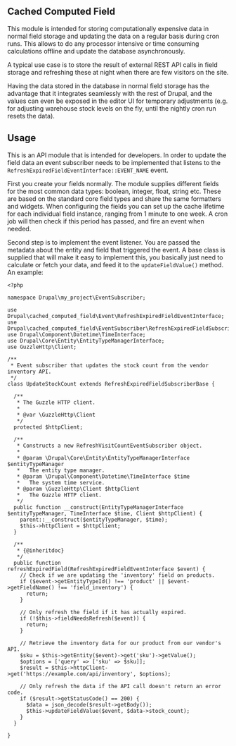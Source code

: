 Cached Computed Field
---------------------

This module is intended for storing computationally expensive data in normal
field storage and updating the data on a regular basis during cron runs. This
allows to do any processor intensive or time consuming calculations offline
and update the database asynchronously.

A typical use case is to store the result of external REST API calls in field
storage and refreshing these at night when there are few visitors on the site.

Having the data stored in the database in normal field storage has the
advantage that it integrates seamlessly with the rest of Drupal, and the values
can even be exposed in the editor UI for temporary adjustments (e.g. for
adjusting warehouse stock levels on the fly, until the nightly cron run resets
the data).


Usage
-----

This is an API module that is intended for developers. In order to update the
field data an event subscriber needs to be implemented that listens to the 
`RefreshExpiredFieldEventInterface::EVENT_NAME` event.

First you create your fields normally. The module supplies different fields
for the most common data types: boolean, integer, float, string etc. These are
based on the standard core field types and share the same formatters and
widgets. When configuring the fields you can set up the cache lifetime for
each individual field instance, ranging from 1 minute to one week. A cron job
will then check if this period has passed, and fire an event when needed.

Second step is to implement the event listener. You are passed the metadata
about the entity and field that triggered the event. A base class is supplied
that will make it easy to implement this, you basically just need to calculate
or fetch your data, and feed it to the `updateFieldValue()` method. An example:


```
<?php

namespace Drupal\my_project\EventSubscriber;

use Drupal\cached_computed_field\Event\RefreshExpiredFieldEventInterface;
use Drupal\cached_computed_field\EventSubscriber\RefreshExpiredFieldSubscriberBase;
use Drupal\Component\Datetime\TimeInterface;
use Drupal\Core\Entity\EntityTypeManagerInterface;
use GuzzleHttp\Client;

/**
 * Event subscriber that updates the stock count from the vendor inventory API.
 */
class UpdateStockCount extends RefreshExpiredFieldSubscriberBase {

  /**
   * The Guzzle HTTP client.
   *
   * @var \GuzzleHttp\Client
   */
  protected $httpClient;

  /**
   * Constructs a new RefreshVisitCountEventSubscriber object.
   *
   * @param \Drupal\Core\Entity\EntityTypeManagerInterface $entityTypeManager
   *   The entity type manager.
   * @param \Drupal\Component\Datetime\TimeInterface $time
   *   The system time service.
   * @param \GuzzleHttp\Client $httpClient
   *   The Guzzle HTTP client.
   */
  public function __construct(EntityTypeManagerInterface $entityTypeManager, TimeInterface $time, Client $httpClient) {
    parent::__construct($entityTypeManager, $time);
    $this->httpClient = $httpClient;
  }

  /**
   * {@inheritdoc}
   */
  public function refreshExpiredField(RefreshExpiredFieldEventInterface $event) {
    // Check if we are updating the 'inventory' field on products.
    if ($event->getEntityTypeId() !== 'product' || $event->getFieldName() !== 'field_inventory') {
      return;
    }

    // Only refresh the field if it has actually expired.
    if (!$this->fieldNeedsRefresh($event)) {
      return;
    }

    // Retrieve the inventory data for our product from our vendor's API.
    $sku = $this->getEntity($event)->get('sku')->getValue();
    $options = ['query' => ['sku' => $sku]];
    $result = $this->httpClient->get('https://example.com/api/inventory', $options);

    // Only refresh the data if the API call doesn't return an error code.
    if ($result->getStatusCode() == 200) {
      $data = json_decode($result->getBody());
      $this->updateFieldValue($event, $data->stock_count);
    }
  }

}
```
